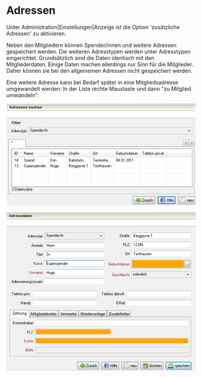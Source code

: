 # Adressen

Unter Administration\|Einstellungen\|Anzeige ist die Option 'zusätzliche Adressen' zu aktivieren.

Neben den Mitgliedern können Spender/innen und weitere Adressen gespeichert werden. Die weiteren Adresstypen werden unter Adresstypen eingerichtet. Grundsätzlich sind die Daten identisch mit den Mitgliederdaten. Einige Daten machen allerdings nur Sinn für die Mitglieder. Daher können sie bei den allgemeinen Adressen nicht gespeichert werden.

Eine weitere Adresse kann bei Bedarf später in eine Mitgliedsadresse umgewandelt werden: In der Liste rechte Maustaste und dann "zu Mitglied umwandeln".

![](../assets/adresssuche.png)

![](../assets/adressen.png)

